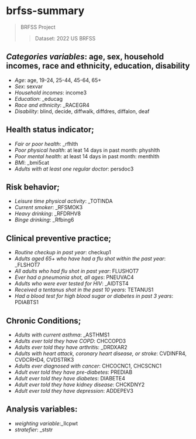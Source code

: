 # brfss-summary
>BRFSS Project
>
>>Dataset: 2022 US BRFSS
## *Categories variables*: age, sex, household incomes, race and ethnicity, education, disability
-	*Age*: age, 19-24, 25-44, 45-64, 65+
-	*Sex*: sexvar
-	*Household incomes*: income3
-	*Education*: _educag
-	*Race and ethnicity*: _RACEGR4
-	*Disability*: blind,  decide,  diffwalk,  diffdres,  diffalon,  deaf

## Health status indicator;
-	*Fair or poor health*: _rfhlth 
-	*Poor physical health*: at leat 14 days in past month: physhlth
-	*Poor mental health*: at least 14 days in past month: menthlth
-	*BMI*: _bmi5cat
-	*Adults with at least one regular doctor*: persdoc3

## Risk behavior;
-	*Leisure time physical activity*:  _TOTINDA
-	*Current smoker*: _RFSMOK3 
-	*Heavy drinking*: _RFDRHV8
-	*Binge drinking*: _Rfbing6

## Clinical preventive practice;
-	*Routine checkup in past year*: checkup1
-	*Adults aged 65+ who have had a flu shot within the past year*: _FLSHOT7
-	*All adults who had flu shot in past year*: FLUSHOT7
-	*Ever had a pneumonia shot, all ages*: PNEUVAC4
-	*Adults who were ever tested for HIV*: _AIDTST4
-	*Received a tentanus shot in the past 10 years*: TETANUS1
-	*Had a blood test for high blood sugar or diabetes in past 3 years*: PDIABTS1

## Chronic Conditions;
- *Adults with current asthma*: _ASTHMS1
-	*Adults ever told they have COPD*: CHCCOPD3
-	*Adults ever told they have arthriti*s: _DRDXAR2
-	*Adults with heart attack, coronary heart disease, or stroke*: CVDINFR4, CVDCRHD4, CVDSTRK3
-	*Adults ever diagnosed with cancer*: CHCOCNC1, CHCSCNC1
-	*Adult ever told they have pre-diabetes*: PREDIAB
-	*Adult ever told they have diabetes*: DIABETE4
-	*Adult ever told they have kidney disease*: CHCKDNY2
-	*Adult ever told they have depression*: ADDEPEV3

  ## Analysis variables:
  - *weighting variable*:_llcpwt
  - *stratefier*: _ststr 
